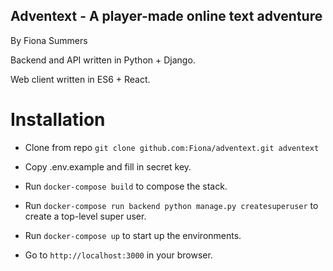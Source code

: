 Adventext - A player-made online text adventure
-----------------------------------------------
By Fiona Summers

Backend and API written in Python + Django.

Web client written in ES6 + React.


Installation
============

 * Clone from repo `git clone github.com:Fiona/adventext.git adventext`

 * Copy .env.example and fill in secret key.
 
 * Run `docker-compose build` to compose the stack.
  
 * Run `docker-compose run backend python manage.py createsuperuser` to create a top-level super user.
 
 * Run `docker-compose up` to start up the environments.
 
 * Go to `http://localhost:3000` in your browser.